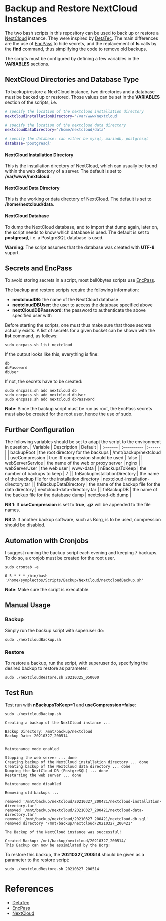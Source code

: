 # Backup and Restore NextCloud Instances
The two bash scripts in this repository can be used to back up or restore a [NextCloud](https://nextcloud.com/) instance. They were inspired by [DetaTec](https://codeberg.org/DecaTec/Nextcloud-Backup-Restore). The main differences are the use of [EncPass](/bell0bytes/scripts/encpass) to hide secrets, and the replacement of **ls** calls by the **find** command, thus simplifying the code to remove old backups.

The scripts must be configured by defining a few variables in the **VARIABLES** sections.

## NextCloud Directories and Database Type
To backup/restore a NextCloud instance, two directories and a database must be backed up or restored. Those values can be set in the **VARIABLES** section of the scripts, i.e.

```bash
# specify the location of the nextcloud installation directory
nextcloudInstallationDirectory='/var/www/nextcloud'

# specify the location of the nextcloud data directory
nextcloudDataDirectory='/home/nextcloud/data'

# specify the database: can either be mysql, mariadb, postgresql
database='postgresql'
```

#### NextCloud Installation Directory
This is the installation directory of NextCloud, which can usually be found within the web directory of a server. The default is set to **/var/www/nextcloud**.

#### NextCloud Data Directory
This is the working or data directory of NextCloud. The default is set to **/home/nextcloud/data**.

#### NextCloud Database
To dump the NextCloud database, and to import that dump again, later on, the script needs to know which database is used. The default is set to **postgresql**, i.e. a PostgreSQL database is used.

**Warning**: The script assumes that the database was created with **UTF-8** supprt.

## Secrets and EncPass
To avoid storing secrets in a script, most bell0bytes scripts use [EncPass](/bell0bytes/scripts/encpass).

The backup and restore scripts require the following information:
* **nextcloudDB**: the name of the NextCloud database
* **nextcloudDBUser**: the user to access the database specified above
* **nextCloudDBPassword**: the password to authenticate the above specified user with

Before starting the scripts, one must thus make sure that those secrets actually exists. A list of secrets for a given bucket can be shown with the **list** command, as follows:

```
sudo encpass.sh list nextcloud
```

If the output looks like this, everything is fine:

```
db
dbPassword
dbUser
```

If not, the secrets have to be created:
```
sudo encpass.sh add nextcloud db
sudo encpass.sh add nextcloud dbUser
sudo encpass.sh add nextcloud dbPassword
```

**Note**: Since the backup script must be run as root, the EncPass secrets must also be created for the root user, hence the use of sudo.

## Further Configuration
The following variables should be set to adapt the script to the environment in question.
| Variable | Description | Default |
| :------- | :---------- | :------ |
| backupRoot | the root directory for the backups | /mnt/backup/nextcloud |
| useCompression | true iff compression should be used | false |
| webServerService | the name of the web or proxy server | nginx |
| webServerUser | the web user | www-data |
| nBackupsToKeep | the number of backups to keep | 7 |
| fnBackupInstallationDirectory | the name of the backup file for the installation directory | nextcloud-installation-directory.tar |
| fnBackupDataDirectory | the name of the backup file for the data directory | nextcloud-data-directory.tar |
| fnBackupDB | the name of the backup file for the database dump | nextcloud-db.dump |

**NB 1**: If **useCompression** is set to **true**, **.gz** will be appended to the file names.

**NB 2**: If another backup software, such as Borg, is to be used, compression should be disabled.

## Automation with Cronjobs
I suggest running the backup script each evening and keeping $7$ backups. To do so, a cronjob must be created for the root user.

```
sudo crontab -e
```

```
0 5 * * * /bin/bash '/home/symplectos/Scripts/Backup/NextCloud/nextcloudBackup.sh'
```

**Note**: Make sure the script is executable.

## Manual Usage

### Backup
Simply run the backup script with superuser do:

```
sudo ./nextcloudBackup.sh
```

### Restore
To restore a backup, run the script, with superuser do, specifying the desired backup to restore as parameter:

```
sudo ./nextcloudRestore.sh 20210325_050000
```

## Test Run
Test run with **nBackupsToKeep=1** and **useCompression=false**:

```
sudo ./nextcloudBackup.sh

Creating a backup of the NextCloud instance ...

Backup Directory: /mnt/backup/nextcloud
Backup Date: 20210327_200514


Maintenance mode enabled

Stopping the web server ... done
Creating backup of the NextCloud installation directory ... done
Creating backup of the NextCloud data directory ... done
Dumping the NextCloud DB (PostgreSQL) ... done
Restarting the web server ... done

Maintenance mode disabled

Removing old backups ...

removed '/mnt/backup/nextcloud/20210327_200421/nextcloud-installation-directory.tar'
removed '/mnt/backup/nextcloud/20210327_200421/nextcloud-data-directory.tar'
removed '/mnt/backup/nextcloud/20210327_200421/nextcloud-db.sql'
removed directory '/mnt/backup/nextcloud/20210327_200421'

The Backup of the NextCloud instance was successful!

Created Backup: /mnt/backup/nextcloud/20210327_200514/
This Backup can now be assimilated by the Borg!
```

To restore this backup, the **20210327_200514** should be given as a parameter to the restore script:

```
sudo ./nextcloudRestore.sh 20210327_200514
```

# References
* [DetaTec](https://codeberg.org/DecaTec)
* [EncPass](https://github.com/plyint/encpass.sh)
* [NextCloud](https://docs.nextcloud.com/server/21/admin_manual/)